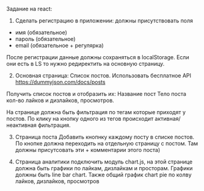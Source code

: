 Задание на react:

1. Сделать регистрацию в приложении:
   должны присутствовать поля

- имя (обязательное)
- пароль (обязательное)
- email (обязательное + регулярка)

После регистрации данные должны сохраняться в localStorage. Если они есть в LS то нужно редиректить на основную страницу.

2. Основная страница:
   Список постов. Использовать бесплатное API https://dummyjson.com/docs/posts

Получить список постов и отобразить их:
Название пост
Тело поста
кол-во лайков и дизлайков, просмотров.

На странице должна быть фильтрация по тегам которые приходят у постов.
По клику на кнопку одного из тегов происходит активная/неактивная фильтрация.

3. Страница поста
   Добавить кнопнку каждому посту в списке постов. По кнопке должна переходить на отдельную страницу с постом. Там должны присутсовать эти + комментарии этого поста)

4. Страница аналитики
   подключить модуль chart.js, на этой странице должна быть графики по лайкам, дизлайкам и просторам. Графики должны быть line bar chart. Также общий график chart pie по колву лайков, дизлайков, просмотров
